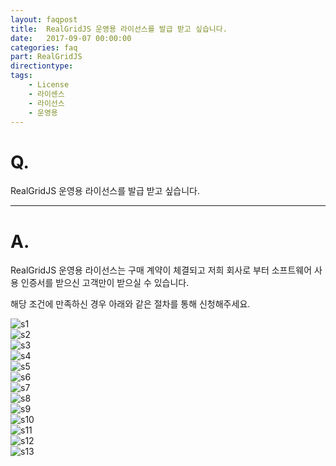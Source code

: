 ```yaml
---
layout: faqpost
title:  RealGridJS 운영용 라이선스를 발급 받고 싶습니다.
date:   2017-09-07 00:00:00
categories: faq
part: RealGridJS
directiontype: 
tags:
    - License
    - 라이센스
    - 라이선스
    - 운영용
---
```


# Q.

RealGridJS 운영용 라이선스를 발급 받고 싶습니다.

---

# A.

RealGridJS 운영용 라이선스는 구매 계약이 체결되고 저희 회사로 부터 소프트웨어 사용 인증서를 받으신 고객만이 받으실 수 있습니다.  

해당 조건에 만족하신 경우 아래와 같은 절차를 통해 신청해주세요.

![s1](/images/tutorials/s1.png)  
![s2](/images/tutorials/s2.png)  
![s3](/images/tutorials/s3.png)  
![s4](/images/tutorials/s4.png)  
![s5](/images/tutorials/s5.png)  
![s6](/images/tutorials/s6.png)  
![s7](/images/tutorials/s7.png)  
![s8](/images/tutorials/s8.png)  
![s9](/images/tutorials/s9.png)  
![s10](/images/tutorials/s10.png)  
![s11](/images/tutorials/s11.png)  
![s12](/images/tutorials/s12.png)  
![s13](/images/tutorials/s13.png)  
